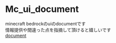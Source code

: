 # Mc_ui_document  
minecraft bedrockのuiのdocumentです  
情報提供や間違った点を指摘して頂けると嬉しいです  
[document](/UI_document.md)